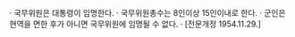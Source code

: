 · 국무위원은 대통령이 임명한다.
· 국무위원총수는 8인이상 15인이내로 한다.
· 군인은 현역을 면한 후가 아니면 국무위원에 임명될 수 없다.
· [전문개정 1954.11.29.]
